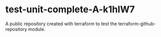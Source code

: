 # test-unit-complete-A-k1hlW7
A public repository created with terraform to test the terraform-github-repository module.
